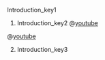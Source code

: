 Introduction_key1
1. Introduction_key2
@[youtube](D91bOKIfKCI)

@[youtube](https://youtu.be/q22JrhzFEuQ)

2. Introduction_key3
